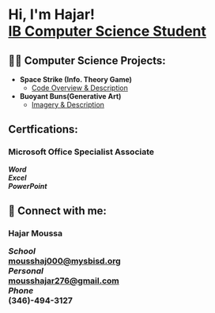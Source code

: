 <h1>Hi, I'm Hajar! <br/><a href="(https://sites.google.com/mysbisd.org/hajar-moussa/home/about-me)">IB Computer Science Student</a>

<h2>👨‍💻 Computer Science Projects:</h2>

- <b>Space Strike (Info. Theory Game)</b>
  - [Code Overview & Description](https://sites.google.com/d/1LsknEhvR0HPKDQWZCxi1ytmB6KNdHL6S/p/10Bn19LR1g6BnFnVLSmJ-N5p1xyP0UWWe/edit?pli=1)
- <b>Buoyant Buns(Generative Art)</b>
  - [Imagery & Description](https://sites.google.com/d/1LsknEhvR0HPKDQWZCxi1ytmB6KNdHL6S/p/1_wcOswHzOvCtB-0DLH81rQ0RFKOJGSHn/edit?pli=1)

<h2> Certfications:</h2>

<h3>Microsoft Office Specialist Associate </h3>
<b><i>Word</b></i><br>
<b><i>Excel</b></i><br>
<b><i>PowerPoint</b></i><br>

<h2> 🤳 Connect with me:</h2>

<h3>Hajar Moussa <br/>
  
<b><i>School</b></i><br>
<b>mousshaj000@mysbisd.org</b>
  <br><b><i>Personal<b/></i><br>
mousshajar276@gmail.com
 <br><b><i>Phone</b></i><br>
 (346)-494-3127

